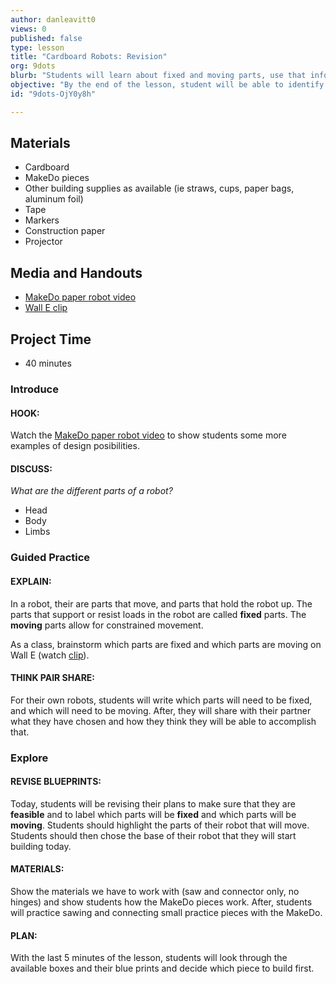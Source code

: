 ```yaml
---
author: danleavitt0
views: 0
published: false
type: lesson
title: "Cardboard Robots: Revision"
org: 9dots
blurb: "Students will learn about fixed and moving parts, use that information to revise their blueprints, and get hands-on experience with #MakeDo."
objective: "By the end of the lesson, student will be able to identify fixed parts of a robot, complete a feasibly blueprint for their robot, and construct basic cardboard structures using MakeDo pieces."
id: "9dots-OjY0y8h"

---
```


## Materials

- Cardboard
- MakeDo pieces
- Other building supplies as available (ie straws, cups, paper bags, aluminum foil)
- Tape
- Markers
- Construction paper
- Projector

## Media and Handouts
- [MakeDo paper robot video](http://www.youtube.com/watch?v=b-kaBIdoVm0)
- [Wall E clip](http://www.youtube.com/watch?v=7oVSaUWeKt0)

## Project Time

- 40 minutes

### Introduce

#### HOOK:
Watch the [MakeDo paper robot video](http://www.youtube.com/watch?v=b-kaBIdoVm0) to show students some more examples of design posibilities.

#### DISCUSS:
_What are the different parts of a robot?_

- Head
- Body
- Limbs

### Guided Practice

#### EXPLAIN:
In a robot, their are parts that move, and parts that hold the robot up. The parts that support or resist loads in the robot are called **fixed** parts. The **moving** parts allow for constrained movement.

As a class, brainstorm which parts are fixed and which parts are moving on Wall E (watch [clip](http://www.youtube.com/watch?v=7oVSaUWeKt0)).

#### THINK PAIR SHARE:
For their own robots, students will write which parts will need to be fixed, and which will need to be moving. After, they will share with their partner what they have chosen and how they think they will be able to accomplish that.

### Explore

#### REVISE BLUEPRINTS:
Today, students will be revising their plans to make sure that they are **feasible** and to label which parts will be **fixed** and which parts will be **moving**. Students should highlight the parts of their robot that will move. Students should then chose the base of their robot that they will start building today.

#### MATERIALS:
Show the materials we have to work with (saw and connector only, no hinges) and show students how the MakeDo pieces work. After, students will practice sawing and connecting small practice pieces with the MakeDo.

#### PLAN:
With the last 5 minutes of the lesson, students will look through the available boxes and their blue prints and decide which piece to build first.

